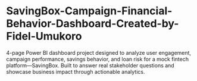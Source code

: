 # SavingBox-Campaign-Financial-Behavior-Dashboard-Created-by-Fidel-Umukoro
 4-page Power BI dashboard project designed to analyze user engagement, campaign performance, savings behavior, and loan risk for a mock fintech platform—SavingBox. Built to answer real stakeholder questions and showcase business impact through actionable analytics.
